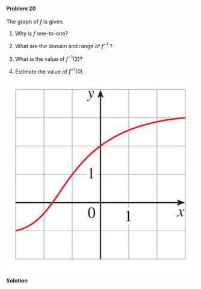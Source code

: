 <div class="alert alert-warning" role="alert">
<h4 class="alert-heading">Problem 20</h4>

The graph of $f$ is given.

1. Why is $f$ one-to-one?

2. What are the domain and range of $f^{-1}$ ?

3. What is the value of $f^{-1}(2)$?

4. Estimate the value of $f^{-1}(0)$.

</div>

![](_media/fig2.png ':size=50% :class=img-center')

<div class="alert alert-success" role="alert">
<h4 class="alert-heading">Solution</h4>



</div>

